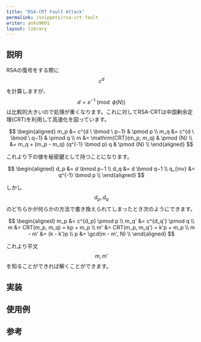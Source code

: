 ```yaml
---
title: "RSA-CRT Fault Attack"
permalink: /snippets/rsa-crt-fault
writer: anko9801
layout: library
---
```


## 説明

RSAの復号をする際に $$c^d$$ を計算しますが、 $$d = e^{-1} \pmod {\phi (N)}$$ は比較的大きいので処理が重くなります。これに対してRSA-CRTは中国剰余定理(CRT)を利用して高速化を図っています。

$$
\begin{aligned}
m_p &= c^{d \ \bmod \ p−1} & \pmod p \\
m_q &= c^{d \ \bmod \ q−1} & \pmod q \\
m &= \mathrm{CRT}(m_p, m_q) & \pmod {N} \\
&= m_q + (m_p - m_q) (q^{-1} \bmod p) q & \pmod {N} \\
\end{aligned}
$$

これより下の値を秘密鍵として持つことになります。

$$
\begin{aligned}
d_p &= d \bmod p−1 \\
d_q &= d \bmod q−1 \\
q_{inv} &= q^{-1} \bmod p \\
\end{aligned}
$$

しかし $$d_p, d_q$$ のどちらかが何らかの方法で書き換えられてしまったとき次のようにできます。

$$
\begin{aligned}
m_p &= c^{d_p} \pmod p \\
m_q' &= c^{d_q'} \pmod q \\
m &= CRT(m_p, m_q) = kp + m_p \\
m' &= CRT(m_p, m_q') = k'p + m_p \\
m - m' &= (k - k')p \\
p &= \gcd(m - m', N) \\
\end{aligned}
$$

これより平文 $$m, m'$$ を知ることができれば解くことができます。

## 実装


## 使用例


## 参考

